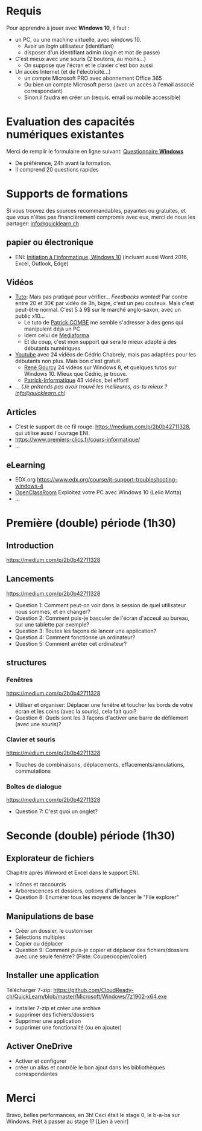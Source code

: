 # Requis
Pour apprendre à jouer avec **Windows 10**, il faut :
* un PC, ou une machine virtuelle, avec windows 10.
  * Avoir un _login_ utilisateur (identifiant)
  * disposer d'un identifiant admin (login et mot de passe)
* C'est mieux avec une souris (2 boutons, au moins...)
  * On suppose que l'écran et le clavier c'est bon aussi
* Un accès Internet (et de l'électricité...)
  * un compte Microsoft PRO avec abonnement Office 365
  * Ou bien un compte Microsoft perso (avec un accès à l'email associé correspondant)
  * Sinon:il faudra en créer un (requis. email ou mobile accessible)

# Evaluation des capacités numériques existantes
Merci de remplir le formulaire en ligne suivant: [Questionnaire **Windows**](https://forms.office.com/Pages/ResponsePage.aspx?id=k09IxleYD0Cqq_0bRF9fXRHyvkwKnSdCsfql1ulu4mJURDYzWTdITkExT1FXMjVPSElVQTZFSFVaSSQlQCN0PWcu)
* De préférence, 24h avant la formation.
* Il comprend 20 questions rapides

# Supports de formations
Si vous trouvez des sources recommandables, payantes ou gratuites, et que vous n'êtes pas financièrement compromis avec eux, merci de nous les partager: info@quicklearn.ch
## papier ou électronique
* ENI: [Initiation à l'informatique, Windows 10](https://www.editions-eni.fr/supports-de-cours/support-de-cours/initiation-a-l-informatique-windows-10-word-2016-excel-2016-outlook-2016-et-microsoft-edge-9782409007835) (incluant aussi Word 2016, Excel, Outlook, Edge)

## Vidéos
* [Tuto](http://fr.tuto.com/windows/10.htm?cc=xwXDRM): Mais pas pratiqué pour vérifier... _Feedbacks wanted!_ Par contre entre 20 et 30€ par vidéo de 3h, bigre, c'est un peu couteux. Mais c'est peut-être normal. C'est 5 à 9$ sur le marché anglo-saxon, avec un public x10...
  * Le tuto de [Patrick COMBE](https://fr.tuto.com/windows/windows-10-les-bases-windows,49975.html?cc=xwXDRM) me semble s'adresser à des gens qui manipulent déjà un PC
  * Idem celui de [Mediaforma](https://fr.tuto.com/windows/formation-windows-10-windows,49820.html?cc=xwXDRM)
  * Et du coup, c'est mon support qui sera le mieux adapté à des débutants numériques
* [Youtube](https://www.youtube.com/watch?v=ICodZo819u8&list=PLEk7gaNrZEXeQ7qdWEA2sMM2wucdlTc6G) avec 24 vidéos de Cédric Chabrely, mais pas adaptées pour les débutants non plus. Mais bon c'est gratuit.
  * [René Gourcy](https://youtu.be/fdoQ9cBReNw) 24 vidéos sur Windows 8, et quelques tutos sur Windows 10. Mieux que Cédric, je trouve.
  * [Patrick-Informatique](https://www.youtube.com/playlist?list=PLBYfKHJ8cTYRAPFYAsXwc2G_lFRe2TQVR) 43 vidéos, bel effort!
* ... _(Je prétends pas avoir trouvé les meilleures, as-tu mieux ? info@quicklearn.ch)_

## Articles
* C'est le support de ce fil rouge: https://medium.com/p/2b0b42711328, qui utilise aussi l'ouvrage ENI.
* https://www.premiers-clics.fr/cours-informatique/
* ...

## eLearning
* EDX.org https://www.edx.org/course/it-support-troubleshooting-windows-4
* [OpenClassRoom](https://openclassrooms.com/fr/courses/5668856-exploitez-votre-pc-avec-windows-10) Exploitez votre PC avec Windows 10 (Lelio Motta)
* ...

# Première (double) période (1h30)
## Introduction
https://medium.com/p/2b0b42711328

## Lancements
https://medium.com/p/2b0b42711328
* Question 1: Comment peut-on voir dans la session de quel utilisateur nous sommes, et en changer?
* Question 2: Comment puis-je basculer de l'écran d'acceuil au bureau, sur une tablette par exemple?
* Question 3: Toutes les façons de lancer une application?
* Question 4: Comment fonctionne un ordinateur?
* Question 5: Comment arrêter cet ordinateur?

## structures
### Fenêtres
https://medium.com/p/2b0b42711328
* Utiliser et organiser: Déplacer une fenêtre et toucher les bords de votre écran et les coins (avec la souris), cela fait quoi?
* Question 6: Quels sont les 3 façons d'activer une barre de défilement (avec une souris)?

### Clavier et souris
https://medium.com/p/2b0b42711328
* Touches de combinaisons, déplacements, effacements/annulations, commutations

### Boîtes de dialogue
https://medium.com/p/2b0b42711328
* Question 7: C'est quoi un onglet?

# Seconde (double) période (1h30)
## Explorateur de fichiers
Chapitre après Winword et Excel dans le support ENI.
* Icônes et raccourcis
* Arborescences et dossiers, options d'affichages
* Question 8: Enumérer tous les moyens de lancer le "File explorer"

## Manipulations de base
* Créer un dossier, le customiser
* Sélections multiples
* Copier ou déplacer
* Question 9: Comment puis-je copier et déplacer des fichiers/dossiers avec une seule fenêtre? (Piste: Couper/copier/coller)

## Installer une application
Télécharger 7-zip: https://github.com/CloudReady-ch/QuickLearn/blob/master/Microsoft/Windows/7z1902-x64.exe
* Installer 7-zip et créer une archive
* supprimer des fichiers/dossiers
* Supprimer une application
* supprimer une fonctionalité (ou en ajouter)

## Activer OneDrive
* Activer et configurer
* créer un alias et contrôle le bon ajout dans les bibliothèques correspondantes

# Merci
Bravo, belles performances, en 3h!
Ceci était le stage 0, le b-a-ba sur Windows.
Prêt à passer au stage 1? [Lien à venir]
